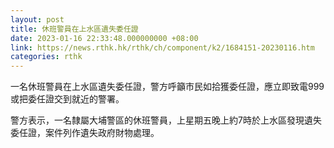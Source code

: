 ```yaml
---
layout: post
title: 休班警員在上水區遺失委任證
date: 2023-01-16 22:33:48.000000000 +08:00
link: https://news.rthk.hk/rthk/ch/component/k2/1684151-20230116.htm
categories: rthk
---
```


一名休班警員在上水區遺失委任證，警方呼籲市民如拾獲委任證，應立即致電999或把委任證交到就近的警署。

警方表示，一名隸屬大埔警區的休班警員，上星期五晚上約7時於上水區發現遺失委任證，案件列作遺失政府財物處理。

